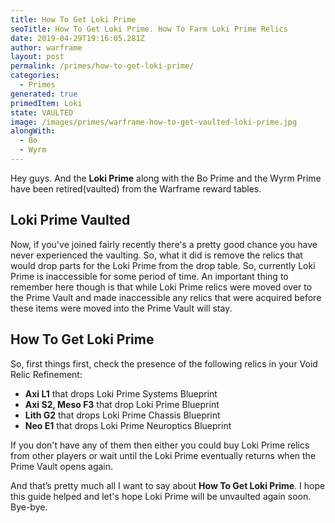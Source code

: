 ```yaml
---
title: How To Get Loki Prime
seoTitle: How To Get Loki Prime. How To Farm Loki Prime Relics
date: 2019-04-29T19:16:05.281Z
author: warframe
layout: post
permalink: /primes/how-to-get-loki-prime/
categories:
  - Primes
generated: true
primedItem: Loki
state: VAULTED
image: /images/primes/warframe-how-to-get-vaulted-loki-prime.jpg
alongWith:
  - Bo
  - Wyrm
---
```

<p>Hey guys. And the <strong>Loki Prime</strong> along with the Bo Prime and the Wyrm Prime have been retired(vaulted) from the Warframe reward tables.</p><!--more--><h2>Loki Prime Vaulted</h2><p>Now, if you've joined fairly recently there's a pretty good chance you have never experienced the vaulting. So, what it did is remove the relics that would drop parts for the Loki Prime from the drop table. So, currently Loki Prime is inaccessible for some period of time. An important thing to remember here though is that while Loki Prime relics were moved over to the Prime Vault and made inaccessible any relics that were acquired before these items were moved into the Prime Vault will stay. </p><h2>How To Get Loki Prime</h2><p>So, first things first, check the presence of the following relics in your Void Relic Refinement:</p><ul><li><b>Axi L1</b> that drops Loki Prime Systems Blueprint</li><li><b>Axi S2, Meso F3</b> that drop Loki Prime Blueprint</li><li><b>Lith G2</b> that drops Loki Prime Chassis Blueprint</li><li><b>Neo E1</b> that drops Loki Prime Neuroptics Blueprint</li></ul><p>If you don't have any of them then either you could buy Loki Prime relics from other players or wait until the Loki Prime eventually returns when the Prime Vault opens again.</p><p>And that’s pretty much all I want to say about <strong>How To Get Loki Prime</strong>. I hope this guide helped and let's hope Loki Prime will be unvaulted again soon. Bye-bye.</p>

